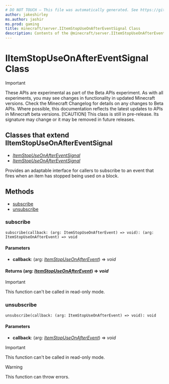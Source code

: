 ```yaml
---
# DO NOT TOUCH — This file was automatically generated. See https://github.com/mojang/minecraftapidocsgenerator to modify descriptions, examples, etc.
author: jakeshirley
ms.author: jashir
ms.prod: gaming
title: minecraft/server.IItemStopUseOnAfterEventSignal Class
description: Contents of the @minecraft/server.IItemStopUseOnAfterEventSignal class.
---
```

# IItemStopUseOnAfterEventSignal Class
>[!IMPORTANT]
>These APIs are experimental as part of the Beta APIs experiment. As with all experiments, you may see changes in functionality in updated Minecraft versions. Check the Minecraft Changelog for details on any changes to Beta APIs. Where possible, this documentation reflects the latest updates to APIs in Minecraft beta versions.
> [!CAUTION]
> This class is still in pre-release.  Its signature may change or it may be removed in future releases.

## Classes that extend IItemStopUseOnAfterEventSignal
- [*ItemStopUseOnAfterEventSignal*](ItemStopUseOnAfterEventSignal.md)
- [*ItemStopUseOnAfterEventSignal*](ItemStopUseOnAfterEventSignal.md)

Provides an adaptable interface for callers to subscribe to an event that fires when an item has stopped being used on a block.

## Methods
- [subscribe](#subscribe)
- [unsubscribe](#unsubscribe)

### **subscribe**
`
subscribe(callback: (arg: ItemStopUseOnAfterEvent) => void): (arg: ItemStopUseOnAfterEvent) => void
`

#### **Parameters**
- **callback**: (arg: [*ItemStopUseOnAfterEvent*](ItemStopUseOnAfterEvent.md)) => *void*

#### **Returns** (arg: [*ItemStopUseOnAfterEvent*](ItemStopUseOnAfterEvent.md)) => *void*

> [!IMPORTANT]
> This function can't be called in read-only mode.

### **unsubscribe**
`
unsubscribe(callback: (arg: ItemStopUseOnAfterEvent) => void): void
`

#### **Parameters**
- **callback**: (arg: [*ItemStopUseOnAfterEvent*](ItemStopUseOnAfterEvent.md)) => *void*

> [!IMPORTANT]
> This function can't be called in read-only mode.

> [!WARNING]
> This function can throw errors.

